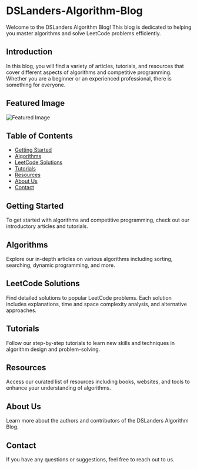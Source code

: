 # DSLanders-Algorithm-Blog

Welcome to the DSLanders Algorithm Blog! This blog is dedicated to helping you master algorithms and solve LeetCode problems efficiently.

## Introduction

In this blog, you will find a variety of articles, tutorials, and resources that cover different aspects of algorithms and competitive programming. Whether you are a beginner or an experienced professional, there is something for everyone.

## Featured Image

![Featured Image](path/to/your/image.png)

## Table of Contents

- [Getting Started](#getting-started)
- [Algorithms](#algorithms)
- [LeetCode Solutions](#leetcode-solutions)
- [Tutorials](#tutorials)
- [Resources](#resources)
- [About Us](#about-us)
- [Contact](#contact)

## Getting Started

To get started with algorithms and competitive programming, check out our introductory articles and tutorials.

## Algorithms

Explore our in-depth articles on various algorithms including sorting, searching, dynamic programming, and more.

## LeetCode Solutions

Find detailed solutions to popular LeetCode problems. Each solution includes explanations, time and space complexity analysis, and alternative approaches.

## Tutorials

Follow our step-by-step tutorials to learn new skills and techniques in algorithm design and problem-solving.

## Resources

Access our curated list of resources including books, websites, and tools to enhance your understanding of algorithms.

## About Us

Learn more about the authors and contributors of the DSLanders Algorithm Blog.

## Contact

If you have any questions or suggestions, feel free to reach out to us.

